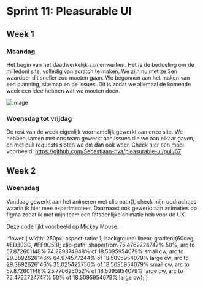 # Sprint 11: Pleasurable UI

## Week 1

### Maandag
Het begin van het daadwerkelijk samenwerken. Het is de bedoeling om de milledoni site, volledig van scratch te maken. We zijn nu met ze 3en waardoor dit sneller zou moeten gaan. 
We begonnen aan het maken van een planning, sitemap en de issues. Dit is zodat we allemaal de komende week een idee hebben wat we moeten doen. 

![image](https://github.com/user-attachments/assets/8d69e5e4-680d-4c25-a7ff-af24fd3da260)

### Woensdag tot vrijdag

De rest van de week eigenlijk voornamelijk gewerkt aan onze site. We hebben samen met ons team gewerkt aan issues die we aan elkaar gaven, en met pull requests sloten we die dan ook weer. Check hier een mooi voorbeeld: https://github.com/Sebastiaan-hva/pleasurable-ui/pull/67

## Week 2

### Woensdag

Vandaag gewerkt aan het animeren met clip path(), check mijn opdrachtjes waarin ik hier mee experimenteer. Daarnaast ook gewerkt aan animaties op figma zodat ik met mijn team een fatsoenlijke animatie heb voor de UX.

Deze code lijkt voorbeeld op Mickey Mouse:

.flower {
  width: 250px;
  aspect-ratio: 1;
  background: linear-gradient(60deg, #ED303C, #FF9C5B);
  clip-path: shape(from 75.4762724747% 50%, 
                   arc to 57.872601148% 74.229374948% of 18.5095954079% small cw, 
                   arc to 29.3892626146% 64.974577244% of 18.5095954079% large cw, 
                   arc to 29.3892626146% 35.025422756% of 18.5095954079% small cw, 
                   arc to 57.872601148% 25.770625052% of 18.5095954079% large cw, 
                   arc to 75.4762724747% 50% of 18.5095954079% large cw);
}



